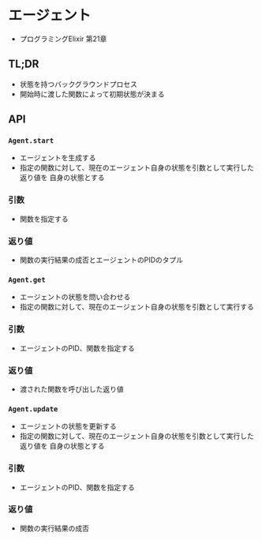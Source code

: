 # エージェント
- プログラミングElixir 第21章

## TL;DR
- 状態を持つバックグラウンドプロセス
- 開始時に渡した関数によって初期状態が決まる

## API
### `Agent.start`
- エージェントを生成する
- 指定の関数に対して、現在のエージェント自身の状態を引数として実行した返り値を
  自身の状態とする

### 引数
- 関数を指定する

### 返り値
- 関数の実行結果の成否とエージェントのPIDのタプル

### `Agent.get`
- エージェントの状態を問い合わせる
- 指定の関数に対して、現在のエージェント自身の状態を引数として実行する

### 引数
- エージェントのPID、関数を指定する

### 返り値
- 渡された関数を呼び出した返り値

### `Agent.update`
- エージェントの状態を更新する
- 指定の関数に対して、現在のエージェント自身の状態を引数として実行した返り値を
  自身の状態とする

### 引数
- エージェントのPID、関数を指定する

### 返り値
- 関数の実行結果の成否
